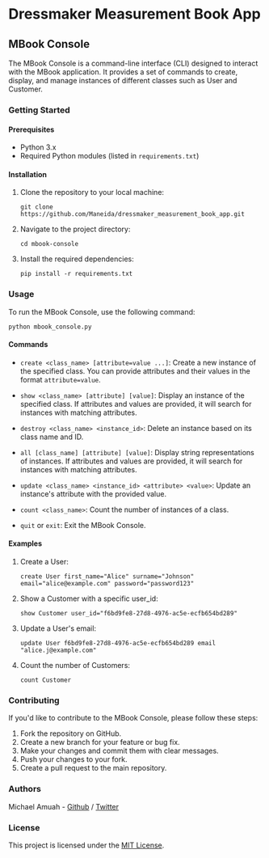 # Dressmaker Measurement Book App

## MBook Console

The MBook Console is a command-line interface (CLI) designed to interact with the MBook application. It provides a set of commands to create, display, and manage instances of different classes such as User and Customer.

### Getting Started

#### Prerequisites

- Python 3.x
- Required Python modules (listed in `requirements.txt`)

#### Installation

1. Clone the repository to your local machine:

    `git clone https://github.com/Maneida/dressmaker_measurement_book_app.git`

2. Navigate to the project directory:

    `cd mbook-console`

3. Install the required dependencies:

    `pip install -r requirements.txt`

### Usage

To run the MBook Console, use the following command:

`python mbook_console.py`

#### Commands

- `create <class_name> [attribute=value ...]`: Create a new instance of the specified class. You can provide attributes and their values in the format `attribute=value`.

- `show <class_name> [attribute] [value]`: Display an instance of the specified class. If attributes and values are provided, it will search for instances with matching attributes.

- `destroy <class_name> <instance_id>`: Delete an instance based on its class name and ID.

- `all [class_name] [attribute] [value]`: Display string representations of instances. If attributes and values are provided, it will search for instances with matching attributes.

- `update <class_name> <instance_id> <attribute> <value>`: Update an instance's attribute with the provided value.

- `count <class_name>`: Count the number of instances of a class.

- `quit` or `exit`: Exit the MBook Console.

#### Examples

1. Create a User:

    `create User first_name="Alice" surname="Johnson" email="alice@example.com" password="password123"`

2. Show a Customer with a specific user_id:

    `show Customer user_id="f6bd9fe8-27d8-4976-ac5e-ecfb654bd289"`

3. Update a User's email:

    `update User f6bd9fe8-27d8-4976-ac5e-ecfb654bd289 email "alice.j@example.com"`

4. Count the number of Customers:

    `count Customer`

### Contributing

If you'd like to contribute to the MBook Console, please follow these steps:

1. Fork the repository on GitHub.
2. Create a new branch for your feature or bug fix.
3. Make your changes and commit them with clear messages.
4. Push your changes to your fork.
5. Create a pull request to the main repository.

### Authors

Michael Amuah - [Github](https://github.com/maneida) / [Twitter](https://twitter.com/kayku_d)  

### License

This project is licensed under the [MIT License](LICENSE).
